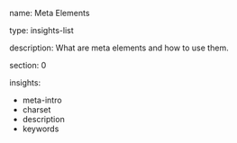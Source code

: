 name: Meta Elements

type: insights-list

description: What are meta elements and how to use them.

section: 0

insights:
  - meta-intro
  - charset
  - description
  - keywords
